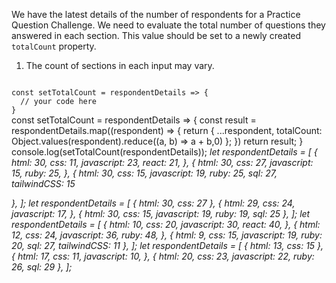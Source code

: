 We have the latest details of the number of respondents for a Practice Question Challenge. We need to evaluate the total number of questions they answered in each section. This value should be set to a newly created `totalCount` property.

1. The count of sections in each input may vary.

<codeblock language="javascript" type="exercise" testMode="multipleInput">
<code>
const setTotalCount = respondentDetails => {
  // your code here
}
</code>

<solution>
const setTotalCount = respondentDetails => {
   const result = respondentDetails.map((respondent) => {
    return {
      ...respondent,
      totalCount: Object.values(respondent).reduce((a, b) => a + b,0)
    };
  })
  return result;
}
</solution>

<testcases>
<caller>
console.log(setTotalCount(respondentDetails));
</caller>
<testcase>
<i>
let respondentDetails = [
  {
    html: 30,
    css: 11,
    javascript: 23,
    react: 21,
  },
  {
    html: 30,
    css: 27,
    javascript: 15,
    ruby: 25,
  },
  {
    html: 30,
    css: 15,
    javascript: 19,
    ruby: 25,
    sql: 27,
    tailwindCSS: 15

},
];
</i>
</testcase>
<testcase>
<i>
let respondentDetails = [
  {
    html: 30,
    css: 27
  },
  {
    html: 29,
    css: 24,
    javascript: 17,
  },
  {
    html: 30,
    css: 15,
    javascript: 19,
    ruby: 19,
    sql: 25
  },
];
</i>
</testcase>
<testcase>
<i>
let respondentDetails = [
  {
    html: 10,
    css: 20,
    javascript: 30,
    react: 40,
  },
  {
    html: 12,
    css: 24,
    javascript: 36,
    ruby: 48,
  },
  {
    html: 9,
    css: 15,
    javascript: 19,
    ruby: 20,
    sql: 27,
    tailwindCSS: 11
},
];
</i>
</testcase>
<testcase>
<i>
let respondentDetails = [
  {
    html: 13,
    css: 15
  },
  {
    html: 17,
    css: 11,
    javascript: 10,
  },
  {
    html: 20,
    css: 23,
    javascript: 22,
    ruby: 26,
    sql: 29
  },
];
</i>
</testcase>
</testcases>
</codeblock>